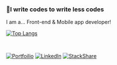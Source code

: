 ### 🎈I write codes to write less codes
I am a... Front-end & Mobile app developer!

<div>
  
  [![Top Langs](https://github-readme-stats.vercel.app/api/top-langs/?username=yjb94&layout=compact&hide=html,actionscript,php,solidity&langs_count=10)](https://github.com/anuraghazra/github-readme-stats)
  
</div>

<br/>

[![Portfoilio](https://img.shields.io/badge/Notion-black?logo=notion)](https://www.notion.so/luckypear/Jong-Bae-Paul-Yun-84df22a244e244a0af392858a87f01ef)
[![LinkedIn](https://img.shields.io/badge/LinkedIn-%230077B5?logo=linkedIn)](https://www.linkedin.com/in/jaybe-yun-219448106/)
[![StackShare](https://img.shields.io/badge/StackShare-%230690FA?logo=stackshare&logoColor=white)](https://stackshare.io/3riaeboda1128/my-stack)
